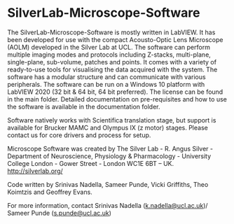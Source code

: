﻿# SilverLab-Microscope-Software

The SilverLab-Microscope-Software is mostly written in LabVIEW. It has been developed for use with the compact Acousto-Optic Lens Microscope (AOLM) developed in the Silver Lab at UCL. The software can perform multiple imaging modes and protocols including Z-stacks, multi-plane, single-plane, sub-volume, patches and points. It comes with a variety of ready-to-use tools for visualising the data acquired with the system. The software has a modular structure and can communicate with various peripherals. The software can be run on a Windows 10 platform with LabVIEW 2020 (32 bit & 64 bit, 64 bit preferred). The license can be found in the main folder. Detailed documentation on pre-requisites and how to use the software is available in the documentation folder.

Software natively works with Scientifica translation stage, but support is available for Brucker MAMC and Olympus IX (z motor) stages. Please contact us for core drivers and process for setup.

Microscope Software was created by The Silver Lab - R. Angus Silver - Department of Neuroscience, Physiology & Pharmacology - University College London - Gower Street - London WC1E 6BT – UK. http://silverlab.org/

Code written by Srinivas Nadella, Sameer Punde, Vicki Griffiths, Theo Koimtzis and Geoffrey Evans.

For more information, contact Srinivas Nadella (k.nadella@ucl.ac.uk)/ Sameer Punde (s.punde@ucl.ac.uk)